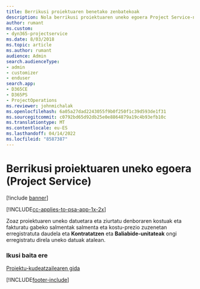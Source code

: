 ```yaml
---
title: Berrikusi proiektuaren benetako zenbatekoak
description: Nola berrikusi proiektuaren uneko egoera Project Service-n
author: rumant
ms.custom:
- dyn365-projectservice
ms.date: 8/03/2018
ms.topic: article
ms.author: rumant
audience: Admin
search.audienceType:
- admin
- customizer
- enduser
search.app:
- D365CE
- D365PS
- ProjectOperations
ms.reviewer: johnmichalak
ms.openlocfilehash: 6a05a27dad2243055f9b0f250f1c39d593de1f31
ms.sourcegitcommit: c0792bd65d92db25e0e8864879a19c4b93efb10c
ms.translationtype: MT
ms.contentlocale: eu-ES
ms.lasthandoff: 04/14/2022
ms.locfileid: "8587387"
---
```

# <a name="review-project-actuals-project-service"></a>Berrikusi proiektuaren uneko egoera (Project Service)

[!include [banner](../includes/psa-now-project-operations.md)]

[!INCLUDE[cc-applies-to-psa-app-1x-2x](../includes/cc-applies-to-psa-app-1x-2x.md)]

Zoaz proiektuaren uneko datuetara eta ziurtatu denboraren kostuak eta fakturatu gabeko salmentak salmenta eta kostu-prezio zuzenetan erregistratuta daudela eta **Kontratatzen** eta **Baliabide-unitateak** ongi erregistratu direla uneko datuak atalean.  
  
### <a name="see-also"></a>Ikusi baita ere  
 [Proiektu-kudeatzailearen gida](../psa/project-manager-guide.md)


[!INCLUDE[footer-include](../includes/footer-banner.md)]
